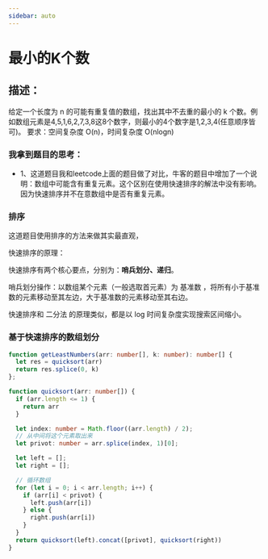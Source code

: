 ```yaml
---
sidebar: auto
---
```


# 最小的K个数

## 描述：
给定一个长度为 n 的可能有重复值的数组，找出其中不去重的最小的 k 个数。例如数组元素是4,5,1,6,2,7,3,8这8个数字，则最小的4个数字是1,2,3,4(任意顺序皆可)。
要求：空间复杂度 O(n)，时间复杂度 O(nlogn)

### 我拿到题目的思考：
- 1、这道题目我和leetcode上面的题目做了对比，牛客的题目中增加了一个说明：数组中可能含有重复元素。这个区别在使用快速排序的解法中没有影响。因为快速排序并不在意数组中是否有重复元素。


### 排序 

这道题目使用排序的方法来做其实最直观，

快速排序的原理：

快速排序有两个核心要点，分别为：**哨兵划分、递归**。

哨兵划分操作：以数组某个元素（一般选取首元素）为 基准数 ，将所有小于基准数的元素移动至其左边，大于基准数的元素移动至其右边。

快速排序和 二分法 的原理类似，都是以 log 时间复杂度实现搜索区间缩小。


### 基于快速排序的数组划分


```ts
function getLeastNumbers(arr: number[], k: number): number[] {
  let res = quicksort(arr)
  return res.splice(0, k)
};

function quicksort(arr: number[]) {
  if (arr.length <= 1) {
    return arr
  }

  let index: number = Math.floor((arr.length) / 2);
  // 从中间将这个元素取出来
  let privot: number = arr.splice(index, 1)[0];

  let left = [];
  let right = [];

  // 循环数组
  for (let i = 0; i < arr.length; i++) {
    if (arr[i] < privot) {
      left.push(arr[i])
    } else {
      right.push(arr[i])
    }
  }
  return quicksort(left).concat([privot], quicksort(right))
}
```

